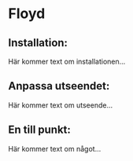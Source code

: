 Floyd
=====

Installation:
-----
Här kommer text om installationen...

Anpassa utseendet:
-----
Här kommer text om utseende...

En till punkt:
-----
Här kommer text om något...
